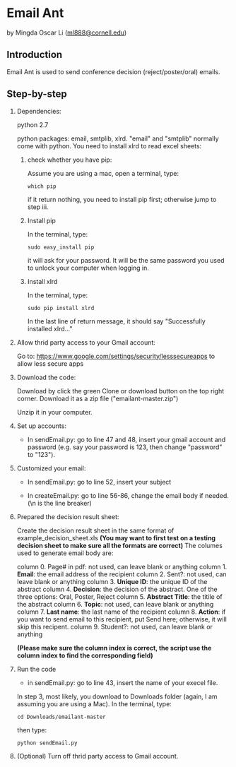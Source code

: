 # Email Ant

by Mingda Oscar Li (ml888@cornell.edu)

## Introduction

Email Ant is used to send conference decision (reject/poster/oral) emails. 

## Step-by-step

1. Dependencies:

	python 2.7
	
	python packages: email, smtplib, xlrd. "email" and "smtplib" normally come with python. You need to install xlrd to read excel sheets:
	1. check whether you have pip:
	
		Assume you are using a mac, open a terminal, type: 
		
		```
		which pip
		```
	
		if it return nothing, you need to install pip first; otherwise jump to step iii.
	
	2. Install pip
	
		In the terminal, type:
	
		```
		sudo easy_install pip
		```
	
		it will ask for your password. It will be the same password you used to unlock your computer when logging in.
	
	3. Install xlrd
	
		In the terminal, type:
	
		```
		sudo pip install xlrd
		```
	
		In the last line of return message, it should say "Successfully installed xlrd..."
	
2. Allow thrid party access to your Gmail account:

	Go to: https://www.google.com/settings/security/lesssecureapps to allow less secure apps
	
3. Download the code:
	
	Download by click the green Clone or download button on the top right corner. Download it as a zip file ("emailant-master.zip")
	
	Unzip it in your computer.

4. Set up accounts:

	* In sendEmail.py: go to line 47 and 48, insert your gmail account and password (e.g. say your password is 123, then change "password" to "123").
		
5. Customized your email:

	* In sendEmail.py: go to line 52, insert your subject
		
	* In createEmail.py: go to line 56-86, change the email body if needed. (\n is the line breaker)
		
6. Prepared the decision result sheet:

	Create the decision result sheet in the same format of example_decision_sheet.xls
	**__(You may want to first test on a testing decision sheet to make sure all the formats are correct)__**
	The columes used to generate email body are:
	
	column 0. Page# in pdf: not used, can leave blank or anything
	column 1. **Email**: the email address of the recipient
	column 2. Sent?: not used, can leave blank or anything
	column 3. **Unique ID**: the unique ID of the abstract
	column 4. **Decision**: the decision of the abstract. One of the three options: Oral, Poster, Reject
	column 5. **Abstract Title**: the titile of the abstract
	column 6. **Topic**: not used, can leave blank or anything
	column 7. **Last name**: the last name of the recipient
	column 8. **Action**: if you want to send email to this recipient, put Send here; otherwise, it will skip this recipent.
	column 9. Student?: not used, can leave blank or anything
	
	**__(Please make sure the column index is correct, the script use the column index to find the corresponding field)__**
	
7. Run the code

	* in sendEmail.py: go to line 43, insert the name of your execel file.
	
	In step 3, most likely, you download to Downloads folder (again, I am assuming you are using a Mac). In the terminal, type:
	
	```
	cd Downloads/emailant-master
	```
	then type:
	```
	python sendEmail.py
	```
8. (Optional) Turn off thrid party access to Gmail account.
	
